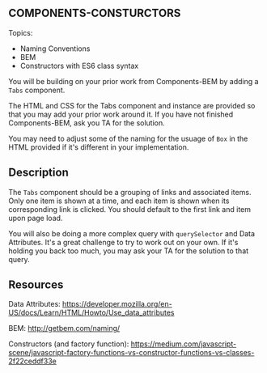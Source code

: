 ## **COMPONENTS-CONSTURCTORS**

Topics:

- Naming Conventions
- BEM
- Constructors with ES6 class syntax

You will be building on your prior work from Components-BEM by adding a `Tabs` component.

The HTML and CSS for the Tabs component and instance are provided so that you may add your prior work around it. If you have not finished Components-BEM, ask you TA for the solution.

You may need to adjust some of the naming for the usuage of `Box` in the HTML provided if it's different in your implementation.

## Description

The `Tabs` component should be a grouping of links and associated items. Only one item is shown at a time, and each item is shown when its corresponding link is clicked. You should default to the first link and item upon page load.

You will also be doing a more complex query with `querySelector` and Data Attributes. It's a great challenge to try to work out on your own. If it's holding you back too much, you may ask your TA for the solution to that query.

## Resources

Data Attributes: https://developer.mozilla.org/en-US/docs/Learn/HTML/Howto/Use_data_attributes

BEM: http://getbem.com/naming/

Constructors (and factory function): https://medium.com/javascript-scene/javascript-factory-functions-vs-constructor-functions-vs-classes-2f22ceddf33e
